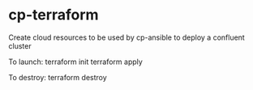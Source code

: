 # cp-terraform
Create cloud resources to be used by cp-ansible to deploy a confluent cluster

To launch:
terraform init
terraform apply

To destroy: 
terraform destroy

